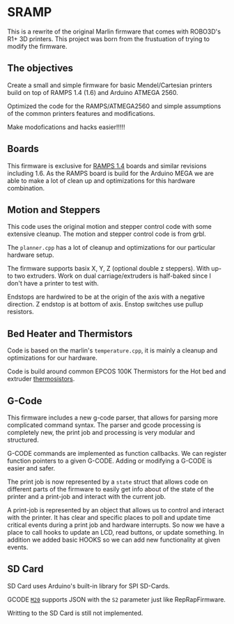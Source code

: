 #  SRAMP  #

This is a rewrite of the original Marlin firmware that comes with ROBO3D's R1+  3D printers. This project was born from the frustuation of trying to modify the firmware.

## The  objectives ##

Create a small and simple firmware for basic Mendel/Cartesian printers build on top of RAMPS 1.4 (1.6) and Arduino ATMEGA 2560.  

Optimized the code for the RAMPS/ATMEGA2560 and simple assumptions of the common printers features and modifications.

Make modofications and hacks easier!!!!!


## Boards ##

This firmware is exclusive for [RAMPS 1.4](https://reprap.org/wiki/RAMPS_1.4)  boards and similar revisions including 1.6.  As the RAMPS board is build for the Arduino MEGA we are able to make a lot of clean up and optimizations for this hardware combination.

## Motion and Steppers ##

This code uses the original motion and stepper control code with some extensive cleanup. The motion and stepper control code is from grbl. 

The `planner.cpp` has a lot of cleanup and optimizations for our particular hardware setup. 

The firmware supports basix X, Y, Z (optional double z steppers). With up-to two extruders. Work on dual carriage/extruders is half-baked since I don't have a printer to test with. 

Endstops are hardwired to be at the origin of the axis with a negative direction. Z endstop is at bottom of axis. Enstop switches use pullup resistors.

## Bed Heater and Thermistors ##

Code is based on the marlin's `temperature.cpp`, it is mainly a cleanup and optimizations for our hardware.

Code is build around common EPCOS 100K Thermistors for the Hot bed and extruder [thermosistors](https://reprap.org/wiki/Thermistor).

## G-Code ##

This firmware includes a new g-code parser, that allows for parsing more complicated command syntax. The parser and gcode processing is completely new, the print job and processing is very modular and structured. 

G-CODE commands are implemented as function callbacks. We can register function pointers to a given G-CODE. Adding or modifying a G-CODE is easier and safer.

The print job is now represented by a `state` struct that allows code on different parts of the firmware to easily get info about of the state of the printer and a print-job and interact with the current job.

A print-job is represented by an object that allows us to control and interact with the printer. It has clear and specific places to poll and update time critical events during a print job and hardware interrupts. So now we have a place to call hooks to update an LCD, read buttons, or update something. In addition we added basic HOOKS so we can add new functionality at given events. 

## SD Card ##

SD Card uses Arduino's built-in library for SPI SD-Cards. 

GCODE [`M20`](https://reprap.org/wiki/G-code#M20:_List_SD_card) supports JSON with the `S2` parameter just like RepRapFirmware.

Writting to the SD Card is still not implemented.



